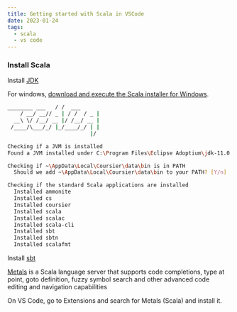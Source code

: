 ```yaml
---
title: Getting started with Scala in VSCode
date: 2023-01-24
tags:
  - scala
  - vs code
---
```


### Install Scala

Install [JDK](https://adoptium.net/temurin/releases/?version=11)

For windows, [download and execute the Scala installer for Windows](https://docs.scala-lang.org/getting-started/index.html).

```bash
________ ___   / /  ___
    / __/ __// _ | / /  / _ |
  __\ \/ /__/ __ |/ /__/ __ |
 /____/\___/_/ |_/____/_/ | |
                          |/

Checking if a JVM is installed
Found a JVM installed under C:\Program Files\Eclipse Adoptium\jdk-11.0.18.10-hotspot.

Checking if ~\AppData\Local\Coursier\data\bin is in PATH
  Should we add ~\AppData\Local\Coursier\data\bin to your PATH? [Y/n]

Checking if the standard Scala applications are installed
  Installed ammonite
  Installed cs
  Installed coursier
  Installed scala
  Installed scalac
  Installed scala-cli
  Installed sbt
  Installed sbtn
  Installed scalafmt
```

Install [sbt](https://www.scala-sbt.org/download.html)

[Metals](https://www.scala-lang.org/2019/04/16/metals.html) is a Scala language server that supports code completions, type at point, goto definition, fuzzy symbol search and other advanced code editing and navigation capabilities

On VS Code, go to Extensions and search for Metals (Scala) and install it.

